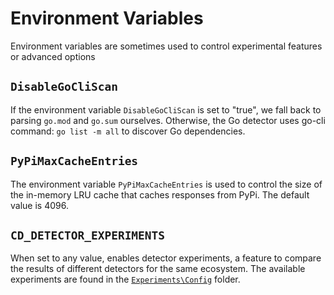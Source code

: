 # Environment Variables

Environment variables are sometimes used to control experimental features or advanced options

## `DisableGoCliScan`

If the environment variable `DisableGoCliScan` is set to "true", we fall back to parsing `go.mod` and `go.sum` ourselves. 
Otherwise, the Go detector uses go-cli command: `go list -m all` to discover Go dependencies.

## `PyPiMaxCacheEntries`

The environment variable `PyPiMaxCacheEntries` is used to control the size of the in-memory LRU cache that caches responses from PyPi.
The default value is 4096.

## `CD_DETECTOR_EXPERIMENTS`

When set to any value, enables detector experiments, a feature to compare the results of different detectors for the
same ecosystem. The available experiments are found in the [`Experiments\Config`](../src/Microsoft.ComponentDetection.Orchestrator/Experiments/Configs)
folder.

[1]: https://go.dev/ref/mod#go-mod-graph
